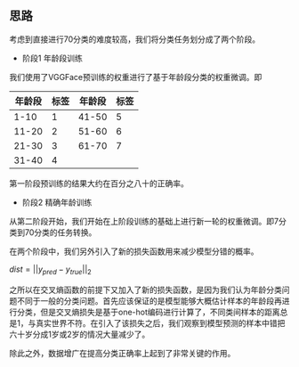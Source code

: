## 思路

考虑到直接进行70分类的难度较高，我们将分类任务划分成了两个阶段。

- 阶段1 年龄段训练

我们使用了VGGFace预训练的权重进行了基于年龄段分类的权重微调。即

|年龄段|标签|年龄段|标签|
|-|-|-|-|
|1-10|1|41-50|5|
|11-20|2|51-60|6|
|21-30|3|61-70|7|
|31-40|4|

第一阶段预训练的结果大约在百分之八十的正确率。

- 阶段2 精确年龄训练

从第二阶段开始，我们开始在上阶段训练的基础上进行新一轮的权重微调。即7分类到70分类的任务转换。

在两个阶段中，我们另外引入了新的损失函数用来减少模型分错的概率。

$dist = ||y_{pred} - y_{true}||_2$

之所以在交叉熵函数的前提下又加入了新的损失函数，是因为我们认为年龄分类问题不同于一般的分类问题。首先应该保证的是模型能够大概估计样本的年龄段再进行分类，但是交叉熵损失是基于one-hot编码进行计算了，不同类间样本的距离总是1，与真实世界不符。在引入了该损失之后，我们观察到模型预测的样本中错把六十岁分成1岁或2岁的情况大量减少了。

除此之外，数据增广在提高分类正确率上起到了非常关键的作用。

